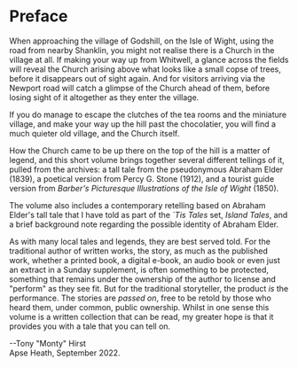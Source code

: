 # Preface

When approaching the village of Godshill, on the Isle of Wight, using the road from nearby Shanklin, you might not realise there is a Church in the village at all. If making your way up from Whitwell, a glance across the fields will reveal the Church arising above what looks like a small copse of trees, before it disappears out of sight again. And for visitors arriving via the Newport road will catch a glimpse of the Church ahead of them, before losing sight of it altogether as they enter the village.

If you do manage to escape the clutches of the tea rooms and the miniature village, and make your way up the hill past the chocolatier, you will find a much quieter old village, and the Church itself.

How the Church came to be up there on the top of the hill is a matter of legend, and this short volume brings together several different tellings of it, pulled from the archives: a tall tale from the pseudonymous Abraham Elder (1839), a poetical version from Percy G. Stone (1912), and a tourist guide version from *Barber's Picturesque Illustrations of the Isle of Wight* (1850).

The volume also includes a contemporary retelling based on Abraham Elder's tall tale that I have told as part of the *`Tis Tales* set, *Island Tales*, and a brief background note regarding the possible identity of Abraham Elder.

As with many local tales and legends, they are best served told. For the traditional author of written works, the story, as much as the published work, whether a printed book, a digital e-book, an audio book or even just an extract in a Sunday supplement, is often something to be protected, something that remains under the ownership of the author to license and "perform" as they see fit. But for the traditional storyteller, the product *is* the performance. The stories are *passed on*, free to be retold by those who heard them, under common, public ownership. Whilst in one sense this volume is a written collection that can be read, my greater hope is that it provides you with a tale that you can tell on.

--Tony "Monty" Hirst  
Apse Heath, September 2022.


